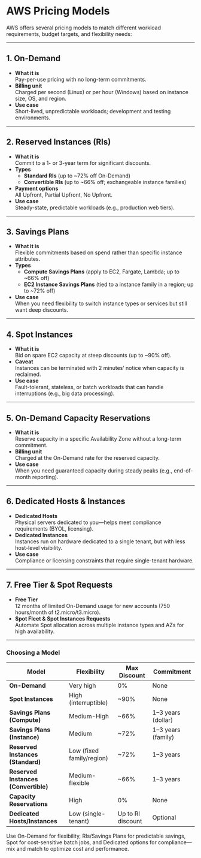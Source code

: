 # AWS Pricing Models

AWS offers several pricing models to match different workload requirements, budget targets, and flexibility needs:

---

## 1. On-Demand

- **What it is**  
  Pay-per-use pricing with no long-term commitments.  
- **Billing unit**  
  Charged per second (Linux) or per hour (Windows) based on instance size, OS, and region.  
- **Use case**  
  Short-lived, unpredictable workloads; development and testing environments.

---

## 2. Reserved Instances (RIs)

- **What it is**  
  Commit to a 1- or 3-year term for significant discounts.  
- **Types**  
  - **Standard RIs** (up to ~72% off On-Demand)  
  - **Convertible RIs** (up to ~66% off; exchangeable instance families)  
- **Payment options**  
  All Upfront, Partial Upfront, No Upfront.  
- **Use case**  
  Steady-state, predictable workloads (e.g., production web tiers).

---

## 3. Savings Plans

- **What it is**  
  Flexible commitments based on spend rather than specific instance attributes.  
- **Types**  
  - **Compute Savings Plans** (apply to EC2, Fargate, Lambda; up to ~66% off)  
  - **EC2 Instance Savings Plans** (tied to a instance family in a region; up to ~72% off)  
- **Use case**  
  When you need flexibility to switch instance types or services but still want deep discounts.

---

## 4. Spot Instances

- **What it is**  
  Bid on spare EC2 capacity at steep discounts (up to ~90% off).  
- **Caveat**  
  Instances can be terminated with 2 minutes’ notice when capacity is reclaimed.  
- **Use case**  
  Fault-tolerant, stateless, or batch workloads that can handle interruptions (e.g., big data processing).

---

## 5. On-Demand Capacity Reservations

- **What it is**  
  Reserve capacity in a specific Availability Zone without a long-term commitment.  
- **Billing unit**  
  Charged at the On-Demand rate for the reserved capacity.  
- **Use case**  
  When you need guaranteed capacity during steady peaks (e.g., end-of-month reporting).

---

## 6. Dedicated Hosts & Instances

- **Dedicated Hosts**  
  Physical servers dedicated to you—helps meet compliance requirements (BYOL, licensing).  
- **Dedicated Instances**  
  Instances run on hardware dedicated to a single tenant, but with less host-level visibility.  
- **Use case**  
  Compliance or licensing constraints that require single-tenant hardware.

---

## 7. Free Tier & Spot Requests

- **Free Tier**  
  12 months of limited On-Demand usage for new accounts (750 hours/month of t2.micro/t3.micro).  
- **Spot Fleet & Spot Instances Requests**  
  Automate Spot allocation across multiple instance types and AZs for high availability.

---

### Choosing a Model

| Model                          | Flexibility      | Max Discount | Commitment         |
|--------------------------------|------------------|--------------|--------------------|
| **On-Demand**                  | Very high        | 0%           | None               |
| **Spot Instances**             | High (interruptible) | ~90%     | None               |
| **Savings Plans (Compute)**    | Medium-High      | ~66%         | 1–3 years (dollar) |
| **Savings Plans (Instance)**   | Medium           | ~72%         | 1–3 years (family) |
| **Reserved Instances (Standard)** | Low (fixed family/region) | ~72% | 1–3 years      |
| **Reserved Instances (Convertible)** | Medium-flexible | ~66%   | 1–3 years      |
| **Capacity Reservations**      | High             | 0%           | None               |
| **Dedicated Hosts/Instances**  | Low (single-tenant) | Up to RI discount | Optional |

Use On-Demand for flexibility, RIs/Savings Plans for predictable savings, Spot for cost-sensitive batch jobs, and Dedicated options for compliance—mix and match to optimize cost and performance.  
